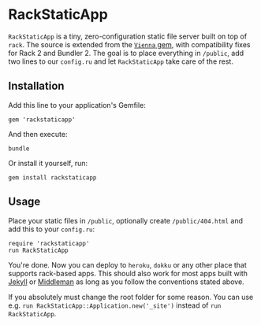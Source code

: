 # RackStaticApp

`RackStaticApp` is a tiny, zero-configuration static file server built on top of `rack`. The source is extended from the [`Vienna` gem](https://github.com/kmikael/vienna/), with compatibility fixes for Rack 2 and Bundler 2.
The goal is to place everything in `/public`, add two lines to our `config.ru`
and let `RackStaticApp` take care of the rest.

## Installation

Add this line to your application's Gemfile:

    gem 'rackstaticapp'

And then execute:

    bundle

Or install it yourself, run:

    gem install rackstaticapp

## Usage

Place your static files in `/public`, optionally create `/public/404.html`
and add this to your `config.ru`:

    require 'rackstaticapp'
    run RackStaticApp

You're done. Now you can deploy to `heroku`, `dokku` or any other place that supports rack-based apps. This should also work for most apps built with
[Jekyll](http://jekyllrb.com) or [Middleman](http://middlemanapp.com) as long as
you follow the conventions stated above.

If you absolutely must change the root folder for some reason. You can use e.g.
`run RackStaticApp::Application.new('_site')` instead of `run RackStaticApp`.
